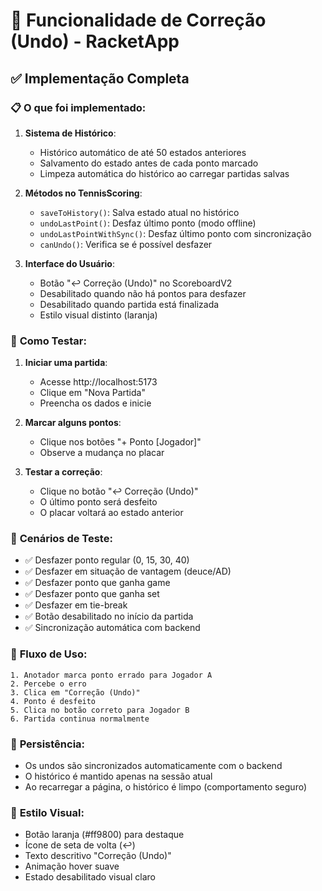 # 🎾 Funcionalidade de Correção (Undo) - RacketApp

## ✅ **Implementação Completa**

### 📋 **O que foi implementado:**

1. **Sistema de Histórico**:

   - Histórico automático de até 50 estados anteriores
   - Salvamento do estado antes de cada ponto marcado
   - Limpeza automática do histórico ao carregar partidas salvas

2. **Métodos no TennisScoring**:

   - `saveToHistory()`: Salva estado atual no histórico
   - `undoLastPoint()`: Desfaz último ponto (modo offline)
   - `undoLastPointWithSync()`: Desfaz último ponto com sincronização
   - `canUndo()`: Verifica se é possível desfazer

3. **Interface do Usuário**:
   - Botão "↩️ Correção (Undo)" no ScoreboardV2
   - Desabilitado quando não há pontos para desfazer
   - Desabilitado quando partida está finalizada
   - Estilo visual distinto (laranja)

### 🎯 **Como Testar:**

1. **Iniciar uma partida**:

   - Acesse http://localhost:5173
   - Clique em "Nova Partida"
   - Preencha os dados e inicie

2. **Marcar alguns pontos**:

   - Clique nos botões "+ Ponto [Jogador]"
   - Observe a mudança no placar

3. **Testar a correção**:
   - Clique no botão "↩️ Correção (Undo)"
   - O último ponto será desfeito
   - O placar voltará ao estado anterior

### 🔧 **Cenários de Teste:**

- ✅ Desfazer ponto regular (0, 15, 30, 40)
- ✅ Desfazer em situação de vantagem (deuce/AD)
- ✅ Desfazer ponto que ganha game
- ✅ Desfazer ponto que ganha set
- ✅ Desfazer em tie-break
- ✅ Botão desabilitado no início da partida
- ✅ Sincronização automática com backend

### 🎪 **Fluxo de Uso:**

```
1. Anotador marca ponto errado para Jogador A
2. Percebe o erro
3. Clica em "Correção (Undo)"
4. Ponto é desfeito
5. Clica no botão correto para Jogador B
6. Partida continua normalmente
```

### 💾 **Persistência:**

- Os undos são sincronizados automaticamente com o backend
- O histórico é mantido apenas na sessão atual
- Ao recarregar a página, o histórico é limpo (comportamento seguro)

### 🎨 **Estilo Visual:**

- Botão laranja (#ff9800) para destaque
- Ícone de seta de volta (↩️)
- Texto descritivo "Correção (Undo)"
- Animação hover suave
- Estado desabilitado visual claro
